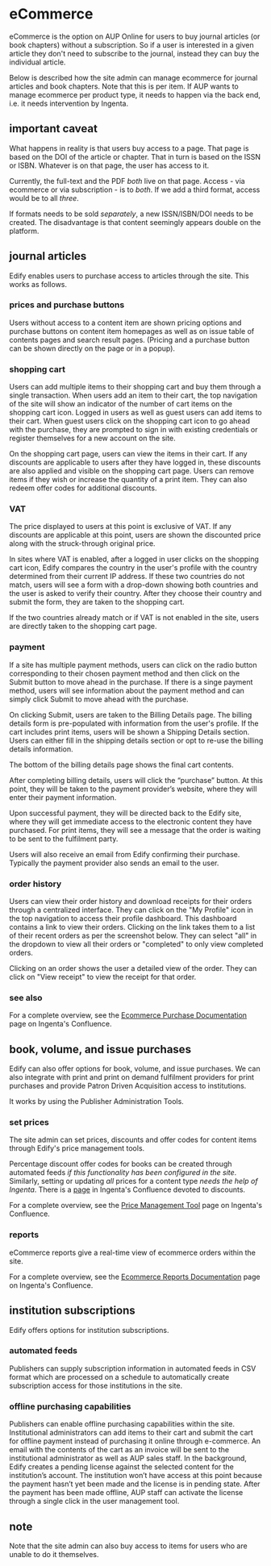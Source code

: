 # eCommerce

eCommerce is the option on AUP Online for users to buy journal articles (or book chapters) without a subscription. So if a user is interested in a given article they don't need to subscribe to the journal, instead they can buy the individual article.

Below is described how the site admin can manage ecommerce for journal articles and book chapters. Note that this is per item. If AUP wants to manage ecommerce per product type, it needs to happen via the back end, i.e. it needs intervention by Ingenta.

## important caveat
What happens in reality is that users buy access to a page. That page is based on the DOI of the article or chapter. That in turn is based on the ISSN or ISBN. Whatever is on that page, the user has access to it. 

Currently, the full-text and the PDF _both_ live on that page. Access - via ecommerce or via subscription - is to _both_. If we add a third format, access would be to all _three_. 

If formats needs to be sold _separately_, a new ISSN/ISBN/DOI needs to be created. The disadvantage is that content seemingly appears double on the platform.

## journal articles

Edify enables users to purchase access to articles through the site. This works as follows.

### prices and purchase buttons
Users without access to a content item are shown pricing options and purchase buttons on content item homepages as well as on issue table of contents pages and search result pages. (Pricing and a purchase button can be shown directly on the page or in a popup).

### shopping cart
Users can add multiple items to their shopping cart and buy them through a single transaction. When users add an item to their cart, the top navigation of the site will show an indicator of the number of cart items on the shopping cart icon. Logged in users as well as guest users can add items to their cart. When guest users click on the shopping cart icon to go ahead with the purchase, they are prompted to sign in with existing credentials or register themselves for a new account on the site.

On the shopping cart page, users can view the items in their cart. If any discounts are applicable to users after they have logged in, these discounts are also applied and visible on the shopping cart page. Users can remove items if they wish or increase the quantity of a print item. They can also redeem offer codes for additional discounts.

### VAT
The price displayed to users at this point is exclusive of VAT. If any discounts are applicable at this point, users are shown the discounted price along with the struck-through original price.

In sites where VAT is enabled, after a logged in user clicks on the shopping cart icon, Edify compares the country in the user's profile with the country determined from their current IP address. If these two countries do not match, users will see a form with a drop-down showing both countries and the user is asked to verify their country. After they choose their country and submit the form, they are taken to the shopping cart.

If the two countries already match or if VAT is not enabled in the site, users are directly taken to the shopping cart page.

### payment
If a site has multiple payment methods, users can click on the radio button corresponding to their chosen payment method and then click on the Submit button to move ahead in the purchase. If there is a singe payment method, users will see information about the payment method and can simply click Submit to move ahead with the purchase.

On clicking Submit, users are taken to the Billing Details page. The billing details form is pre-populated with information from the user's profile. If the cart includes print items, users will be shown a Shipping Details section. Users can either fill in the shipping details section or opt to re-use the billing details information.

The bottom of the billing details page shows the final cart contents.

After completing billing details, users will click the “purchase” button. At this point, they will be taken to the payment provider’s website, where they will enter their payment information.

Upon successful payment, they will be directed back to the Edify site, where they will get immediate access to the electronic content they have purchased. For print items, they will see a message that the order is waiting to be sent to the fulfilment party.

Users will also receive an email from Edify confirming their purchase. Typically the payment provider also sends an email to the user.

### order history
Users can view their order history and download receipts for their orders through a centralized interface. They can click on the "My Profile" icon in the top navigation to access their profile dashboard. This dashboard contains a link to view their orders. Clicking on the link takes them to a list of their recent orders as per the screenshot below. They can select "all" in the dropdown to view all their orders or "completed" to only view completed orders.

Clicking on an order shows the user a detailed view of the order. They can click on "View receipt" to view the receipt for that order.

### see also 
For a complete overview, see the [Ecommerce Purchase Documentation](https://confluence.ingenta.com/confluence/display/AUP/Ecommerce+Purchase+Documentation) page on Ingenta's Confluence.

## book, volume, and issue purchases
Edify can also offer options for book, volume, and issue purchases. We can also integrate with print and print on demand fulfilment providers for print purchases and provide Patron Driven Acquisition access to institutions.

It works by using the Publisher Administration Tools.

### set prices
The site admin can set prices, discounts and offer codes for content items through Edify's price management tools.

Percentage discount offer codes for books can be created through automated feeds _if this functionality has been configured in the site_. Similarly, setting or updating _all_ prices for a content type _needs the help of Ingenta_. There is a [page](https://confluence.ingenta.com/confluence/display/AUP/Discount+and+Offer+Codes+Documentation) in Ingenta's Confluence devoted to discounts.

For a complete overview, see the [Price Management Tool](https://confluence.ingenta.com/confluence/display/AUP/Price+Management+Tool) page on Ingenta's Confluence.

### reports
eCommerce reports give a real-time view of ecommerce orders within the site. 

For a complete overview, see the [Ecommerce Reports Documentation](https://confluence.ingenta.com/confluence/display/AUP/Ecommerce+Reports+Documentation) page on Ingenta's Confluence.

## institution subscriptions
Edify offers options for institution subscriptions.

### automated feeds
Publishers can supply subscription information in automated feeds in CSV format which are processed on a schedule to automatically create subscription access for those institutions in the site.

### offline purchasing capabilities
Publishers can enable offline purchasing capabilities within the site. Institutional administrators can add items to their cart and submit the cart for offline payment instead of purchasing it online through e-commerce. An email with the contents of the cart as an invoice will be sent to the institutional administrator as well as AUP sales staff. In the background, Edify creates a pending license against the selected content for the institution’s account. The institution won’t have access at this point because the payment hasn’t yet been made and the license is in pending state. After the payment has been made offline, AUP staff can activate the license through a single click in the user management tool.

## note
Note that the site admin can also buy access to items for users who are unable to do it themselves.
